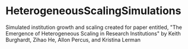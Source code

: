 # HeterogeneousScalingSimulations
Simulated institution growth and scaling created for paper entitled, "The Emergence of Heterogeneous Scaling in Research Institutions" by Keith Burghardt, Zihao He, Allon Percus, and Kristina Lerman
